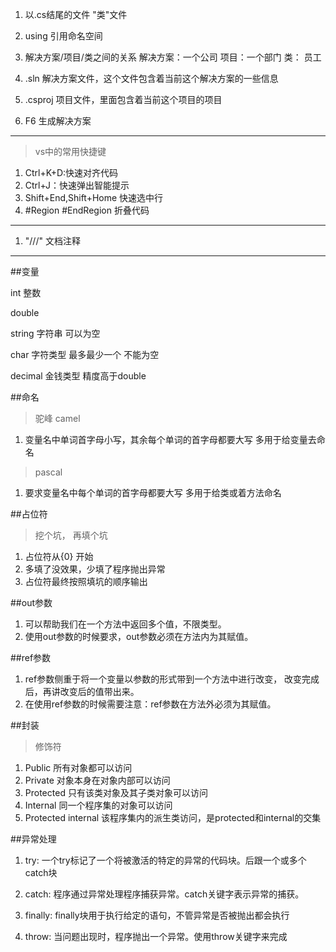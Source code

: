 1. 以.cs结尾的文件 "类"文件
2. using 引用命名空间


3. 解决方案/项目/类之间的关系
解决方案：一个公司
项目：一个部门
类： 员工

3. .sln 解决方案文件，这个文件包含着当前这个解决方案的一些信息
4. .csproj 项目文件，里面包含着当前这个项目的项目
5. F6 生成解决方案  

---

>vs中的常用快捷键

1. Ctrl+K+D:快速对齐代码
2. Ctrl+J：快速弹出智能提示
3. Shift+End,Shift+Home 快速选中行
4. #Region #EndRegion 折叠代码

---
1. "///" 文档注释

---







##变量

int 整数

double 

string 字符串 可以为空

char 字符类型 最多最少一个 不能为空

decimal 金钱类型 精度高于double

##命名
>驼峰 camel
1. 变量名中单词首字母小写，其余每个单词的首字母都要大写 多用于给变量去命名

>pascal
1. 要求变量名中每个单词的首字母都要大写 多用于给类或着方法命名


##占位符
>挖个坑， 再填个坑
1. 占位符从{0} 开始
2. 多填了没效果，少填了程序抛出异常
3. 占位符最终按照填坑的顺序输出

##out参数
1. 可以帮助我们在一个方法中返回多个值，不限类型。
2. 使用out参数的时候要求，out参数必须在方法内为其赋值。

##ref参数
1. ref参数侧重于将一个变量以参数的形式带到一个方法中进行改变，
改变完成后，再讲改变后的值带出来。
2. 在使用ref参数的时候需要注意：ref参数在方法外必须为其赋值。

##封装
>修饰符
1. Public   所有对象都可以访问
2. Private  对象本身在对象内部可以访问
3. Protected    只有该类对象及其子类对象可以访问
4. Internal 同一个程序集的对象可以访问
5. Protected internal   该程序集内的派生类访问，是protected和internal的交集


##异常处理

1. try: 一个try标记了一个将被激活的特定的异常的代码块。后跟一个或多个catch块

2. catch: 程序通过异常处理程序捕获异常。catch关键字表示异常的捕获。

3. finally: finally块用于执行给定的语句，不管异常是否被抛出都会执行

4. throw: 当问题出现时，程序抛出一个异常。使用throw关键字来完成


